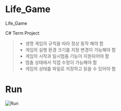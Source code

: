 # Life_Game
Life_Game

C# Term Project 
>+ 생명 게임의 규칙을 따라 정상 동작 해야 함
>+ 게임의 실행 환경 크기를 지정 변경이 가능해야 함
>+ 게임의 시작과 일시멈춤 기능이 지원되어야 함
>+ 멈춤 상태에서 직접 수정이 가능해야 함
>+ 게임의 상태를 파일로 저장하고 읽을 수 있어야 함

# Run
![Run](http://cfile3.uf.tistory.com/image/99E259335A190C492DA4CE)
